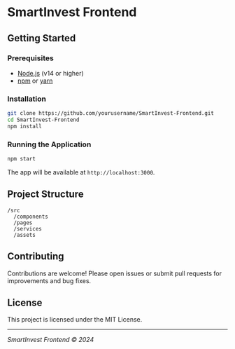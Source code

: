 # SmartInvest Frontend

## Getting Started

### Prerequisites

- [Node.js](https://nodejs.org/) (v14 or higher)
- [npm](https://www.npmjs.com/) or [yarn](https://yarnpkg.com/)

### Installation

```bash
git clone https://github.com/yourusername/SmartInvest-Frontend.git
cd SmartInvest-Frontend
npm install
```

### Running the Application

```bash
npm start
```

The app will be available at `http://localhost:3000`.

## Project Structure

```
/src
  /components
  /pages
  /services
  /assets
```

## Contributing

Contributions are welcome! Please open issues or submit pull requests for improvements and bug fixes.

## License

This project is licensed under the MIT License.

---
*SmartInvest Frontend © 2024*